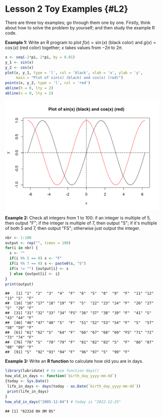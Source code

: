 # Lesson 2 Toy Examples {#L2}

There are three toy examples; go through them one by one.
Firstly, think about how to solve the problem by yourself; and then study the example R code.  

**Example 1:** Write an R program to plot $f(x)=\sin(x)$ (black color) and $g(x)=\cos(x)$ (red color) together; $x$ takes values from $-2\pi$ to $2\pi$.


```r
x <- seq(-2*pi, 2*pi, by = 0.01)
y_1 <- sin(x)
y_2 <- cos(x)
plot(x, y_1, type = 'l', col = 'black', xlab = 'x', ylab = 'y',
     main = "Plot of sin(x) (black) and cos(x) (red)")
points(x, y_2, type = 'l', col = 'red')
abline(h = 0, lty = 2)
abline(v = 0, lty = 2)
```

<img src="lesson_2_files/figure-html/unnamed-chunk-1-1.png" width="672" />

**Example 2:** Check all integers from 1 to 100: if an integer is multiple of 5, then output "F"; if the integer is multiple of 7, then output "S"; if it's multiple of both 5 and 7, then output "FS"; otherwise just output the integer.


```r
nbr <- 1:100
output <- rep("", times = 100)
for(i in nbr) {
  s <- ""
  if(i %% 5 == 0) s <- "F"
  if(i %% 7 == 0) s <- paste0(s, "S")
  if(s != "") {output[i] <- s
  } else {output[i] <- i}
}
print(output)
```

```
##   [1] "1"  "2"  "3"  "4"  "F"  "6"  "S"  "8"  "9"  "F"  "11" "12" "13" "S"  "F" 
##  [16] "16" "17" "18" "19" "F"  "S"  "22" "23" "24" "F"  "26" "27" "S"  "29" "F" 
##  [31] "31" "32" "33" "34" "FS" "36" "37" "38" "39" "F"  "41" "S"  "43" "44" "F" 
##  [46] "46" "47" "48" "S"  "F"  "51" "52" "53" "54" "F"  "S"  "57" "58" "59" "F" 
##  [61] "61" "62" "S"  "64" "F"  "66" "67" "68" "69" "FS" "71" "72" "73" "74" "F" 
##  [76] "76" "S"  "78" "79" "F"  "81" "82" "83" "S"  "F"  "86" "87" "88" "89" "F" 
##  [91] "S"  "92" "93" "94" "F"  "96" "97" "S"  "99" "F"
```

**Example 3:** Write an **R function** to calculate how old you are in days.


```r
library(lubridate) # to use function days()
how_old_in_days <- function(`birth_day_yyyy-mm-dd`)
{today <- Sys.Date()
 life_in_days <- days(today - as.Date(`birth_day_yyyy-mm-dd`))
 print(life_in_days)
}
how_old_in_days("2005-12-04") # today is "2022-12-25"
```

```
## [1] "6232d 0H 0M 0S"
```


